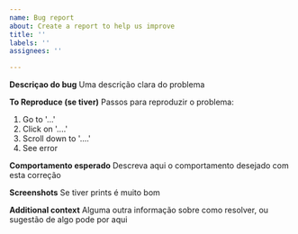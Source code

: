 ```yaml
---
name: Bug report
about: Create a report to help us improve
title: ''
labels: ''
assignees: ''

---
```


**Descriçao do bug**
Uma descrição clara do problema

**To Reproduce (se tiver)**
Passos para reproduzir o problema:
1. Go to '...'
2. Click on '....'
3. Scroll down to '....'
4. See error

**Comportamento esperado**
Descreva aqui o comportamento desejado com esta correção

**Screenshots**
Se tiver prints é muito bom 


**Additional context**
Alguma outra informação sobre como resolver, ou sugestão de algo pode por aqui

